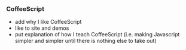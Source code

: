 ### CoffeeScript

- add why I like CoffeeScript
- like to site and demos
- put explanation of how I teach CoffeeScript (i.e. making Javascript simpler and simpler until there is nothing else to take out)
